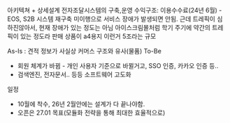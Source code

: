 아키텍쳐 + 상세설계
전자조달시스템의 구축,운영
수익구조: 이용수수료(24년 6월) - EOS, S2B 시스템 재구축 미이행으로 서비스 장애가 발생되면 안됨.
근데 트레픽이 심하진않아서, 현재 장애가 있는 정도는 아님
아이스크림몰처럼 학기 주기에 약간의 트레픽이 있는 정도라
판매 상품이 a4용지 이런거 5조라는 규모

As-Is : 견적 정보가 사실상 커머스 구조와 유사(물품)
To-Be
- 회원 체계가 바뀜 - 개인 사용자 기준으로 바뀔거고, SSO 인증, 카카오 인증 등..
- 검색엔진, 전자문서.. 등등 소프트웨어 고도화

일정
- 10월에 착수, 26년 2월안에는 설계가 다 끝나야함.
- 오픈은 27.01 목표(모듈화 전략을 통해 최대한 효율적으로)

